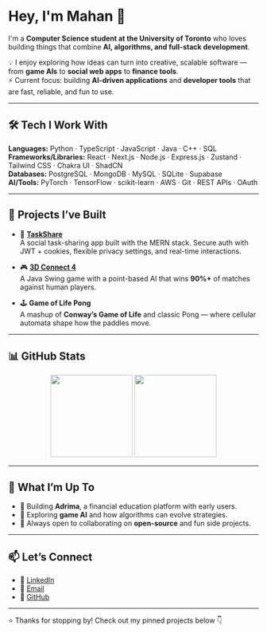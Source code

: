 # Hey, I'm Mahan 👋

I'm a **Computer Science student at the University of Toronto** who loves building things that combine **AI, algorithms, and full-stack development**.  

💡 I enjoy exploring how ideas can turn into creative, scalable software — from **game AIs** to **social web apps** to **finance tools**.  
⚡ Current focus: building **AI-driven applications** and **developer tools** that are fast, reliable, and fun to use.  

---

## 🛠️ Tech I Work With

**Languages:** Python · TypeScript · JavaScript · Java · C++ · SQL  
**Frameworks/Libraries:** React · Next.js · Node.js · Express.js · Zustand · Tailwind CSS · Chakra UI · ShadCN  
**Databases:** PostgreSQL · MongoDB · MySQL · SQLite · Supabase  
**AI/Tools:** PyTorch · TensorFlow · scikit-learn · AWS · Git · REST APIs · OAuth  

---

## 🚀 Projects I’ve Built

- 🔗 [**TaskShare**](https://web-development-project-1.onrender.com)  
  A social task-sharing app built with the MERN stack. Secure auth with JWT + cookies, flexible privacy settings, and real-time interactions.

- 🎮 [**3D Connect 4**](https://github.com/MahanNoosh/3D-Connect-4)  
  A Java Swing game with a point-based AI that wins **90%+** of matches against human players.

- 🕹️ **Game of Life Pong**  
  A mashup of **Conway’s Game of Life** and classic Pong — where cellular automata shape how the paddles move.

---

## 📊 GitHub Stats

<p align="center">
  <img src="https://github-readme-stats.vercel.app/api?username=MahanNoosh&show_icons=true&theme=tokyonight" height="165"/>
  <img src="https://github-readme-streak-stats.herokuapp.com/?user=MahanNoosh&theme=tokyonight" height="165"/>
</p>

---

## 🌱 What I’m Up To

- 🔭 Building **Adrima**, a financial education platform with early users.  
- 🧠 Exploring **game AI** and how algorithms can evolve strategies.  
- 🤝 Always open to collaborating on **open-source** and fun side projects.  

---

## 📫 Let’s Connect

- 💼 [LinkedIn](https://www.linkedin.com/in/mahan-nourhosseinalipour-b4aa36235)  
- 📧 [Email](mailto:mahan.mnnr@gmail.com)  
- 🐙 [GitHub](https://github.com/MahanNoosh)  

---

⭐️ Thanks for stopping by! Check out my pinned projects below 👇
